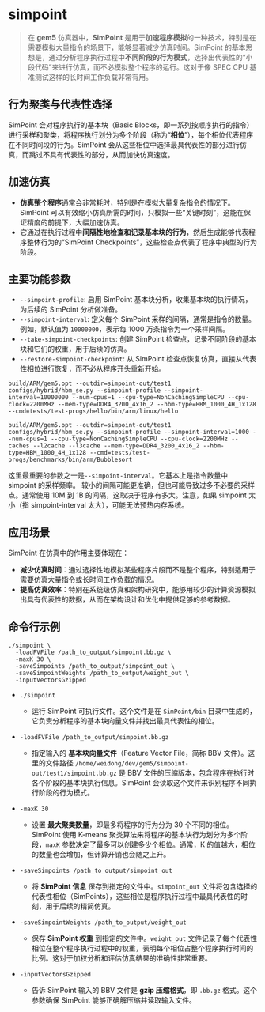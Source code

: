 # simpoint



> 在 **gem5** 仿真器中，**SimPoint** 是用于**加速程序模拟**的一种技术，特别是在需要模拟大量指令的场景下，能够显著减少仿真时间。SimPoint 的基本思想是，通过分析程序执行过程中**不同阶段的行为模式**，选择出代表性的“小段代码”来进行仿真，而不必模拟整个程序的运行。这对于像 SPEC CPU 基准测试这样的长时间工作负载非常有用。



## **行为聚类与代表性选择**

SimPoint 会对程序执行的基本块（Basic Blocks，即一系列按顺序执行的指令）进行采样和聚类，将程序执行划分为多个阶段（称为“**相位**”），每个相位代表程序在不同时间段的行为。SimPoint 会从这些相位中选择最具代表性的部分进行仿真，而跳过不具有代表性的部分，从而加快仿真速度。



## **加速仿真**

- **仿真整个程序**通常会非常耗时，特别是在模拟大量复杂指令的情况下。SimPoint 可以有效缩小仿真所需的时间，只模拟一些“关键时刻”，这能在保证精度的前提下，大幅加速仿真。
- 它通过在执行过程中**间隔性地检查和记录基本块的行为**，然后生成能够代表程序整体行为的“SimPoint Checkpoints”，这些检查点代表了程序中典型的行为阶段。



## 主要功能参数

- `--simpoint-profile`: 启用 SimPoint 基本块分析，收集基本块的执行情况，为后续的 SimPoint 分析做准备。
- `--simpoint-interval`: 定义每个 SimPoint 采样的间隔，通常是指令的数量。例如，默认值为 `10000000`，表示每 1000 万条指令为一个采样间隔。
- `--take-simpoint-checkpoints`: 创建 SimPoint 检查点，记录不同阶段的基本块和它们的权重，用于后续的仿真。
- `--restore-simpoint-checkpoint`: 从 SimPoint 检查点恢复仿真，直接从代表性相位进行恢复，而不必从程序开头重新开始。

```shell
build/ARM/gem5.opt --outdir=simpoint-out/test1 configs/hybrid/hbm_se.py --simpoint-profile --simpoint-interval=10000000 --num-cpus=1 --cpu-type=NonCachingSimpleCPU --cpu-clock=2200MHz --mem-type=DDR4_3200_4x16_2 --hbm-type=HBM_1000_4H_1x128 --cmd=tests/test-progs/hello/bin/arm/linux/hello

build/ARM/gem5.opt --outdir=simpoint-out/test1 configs/hybrid/hbm_se.py --simpoint-profile --simpoint-interval=1000 --num-cpus=1 --cpu-type=NonCachingSimpleCPU --cpu-clock=2200MHz --caches --l2cache --l3cache --mem-type=DDR4_3200_4x16_2 --hbm-type=HBM_1000_4H_1x128 --cmd=tests/test-progs/benchmarks/bin/arm/Bubblesort
```

这里最重要的参数之一是`--simpoint-interval`。它基本上是指令数量中 simpoint 的采样频率。 较小的间隔可能更准确，但也可能导致过多不必要的采样点。通常使用 10M 到 1B 的间隔，这取决于程序有多大。注意，如果 simpoint 太小（指 simpoint-interval 太大），可能无法预热内存系统。





## **应用场景**

SimPoint 在仿真中的作用主要体现在：

- **减少仿真时间**：通过选择性地模拟某些程序片段而不是整个程序，特别适用于需要仿真大量指令或长时间工作负载的情况。
- **提高仿真效率**：特别在系统级仿真和架构研究中，能够用较少的计算资源模拟出具有代表性的数据，从而在架构设计和优化中提供足够的参考数据。





## 命令行示例

```shell
./simpoint \
  -loadFVFile /path_to_output/simpoint.bb.gz \
  -maxK 30 \
  -saveSimpoints /path_to_output/simpoint_out \
  -saveSimpointWeights /path_to_output/weight_out \
  -inputVectorsGzipped
```

* `./simpoint`
  - 运行 SimPoint 可执行文件。这个文件是在 `SimPoint/bin` 目录中生成的，它负责分析程序的基本块向量文件并找出最具代表性的相位。

* `-loadFVFile /path_to_output/simpoint.bb.gz`
  - 指定输入的 **基本块向量文件**（Feature Vector File，简称 BBV 文件）。这里的文件路径 `/home/weidong/dev/gem5/simpoint-out/test1/simpoint.bb.gz` 是 BBV 文件的压缩版本，包含程序在执行时各个阶段的基本块执行信息。SimPoint 会读取这个文件来识别程序不同执行阶段的行为模式。

* `-maxK 30`
  - 设置 **最大聚类数量**，即最多将程序的行为分为 30 个不同的相位。SimPoint 使用 K-means 聚类算法来将程序的基本块行为划分为多个阶段，`maxK` 参数决定了最多可以创建多少个相位。通常，K 的值越大，相位的数量也会增加，但计算开销也会随之上升。

* `-saveSimpoints /path_to_output/simpoint_out`
  - 将 **SimPoint 信息** 保存到指定的文件中。`simpoint_out` 文件将包含选择的代表性相位（SimPoints），这些相位是程序执行过程中最具代表性的时刻，用于后续的精简仿真。

* `-saveSimpointWeights /path_to_output/weight_out`
  - 保存 **SimPoint 权重** 到指定的文件中。`weight_out` 文件记录了每个代表性相位在整个程序执行过程中的权重，表明每个相位占整个程序执行时间的比例。这对于加权分析和评估仿真结果的准确性非常重要。

* `-inputVectorsGzipped`
  - 告诉 SimPoint 输入的 BBV 文件是 **gzip 压缩格式**，即 `.bb.gz` 格式。这个参数确保 SimPoint 能够正确解压缩并读取输入文件。
